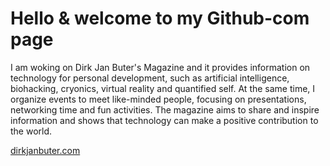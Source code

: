 # Hello & welcome to my Github-com page

I am woking on Dirk Jan Buter's Magazine and it provides information on technology for personal development, such as artificial intelligence, biohacking, cryonics, virtual reality and quantified self. At the same time, I organize events to meet like-minded people, focusing on presentations, networking time and fun activities. The magazine aims to share and inspire information and shows that technology can make a positive contribution to the world.

[dirkjanbuter.com](https://www.dirkjanbuter.com)

